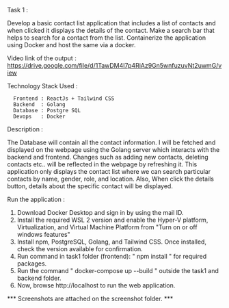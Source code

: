 Task 1 : 

Develop a basic contact list application that includes a list of contacts and when clicked it displays the details of the contact. Make a search bar that helps to search for a contact from the list. Containerize the application using Docker and host the same via a docker.

Video link of the output : https://drive.google.com/file/d/1TawDM4I7p4RiAz9Gn5wnfuzuvNt2uwmG/view

Technology Stack Used :

      Frontend : ReactJs + Tailwind CSS
      Backend  : Golang
      Database : Postgre SQL
      Devops   : Docker

Description :

   The Database will contain all the contact information. I will be fetched and displayed on the webpage using the Golang server which interacts with the backend and frontend. Changes such as adding new contacts, deleting contacts etc.. will be reflected in the webpage by refreshing it. This application only displays the contact list where we can search particular contacts by name, gender, role, and location. Also, When click the details button, details about the specific contact will be displayed.

Run the application : 

1) Download Docker Desktop and sign in by using the mail ID.
2) Install the required WSL 2 version and enable the Hyper-V platform, Virtualization, and Virtual Machine Platform from "Turn on or off windows features"
3) Install npm, PostgreSQL, Golang, and Tailwind CSS. Once installed, check the version available for confirmation.
4) Run command in task1 folder (frontend): " npm install " for required packages.
5) Run the command " docker-compose up --build " outside the task1 and backend folder. 
6) Now, browse http://localhost to run the web application.

*** Screenshots are attached on the screenshot folder. ***

